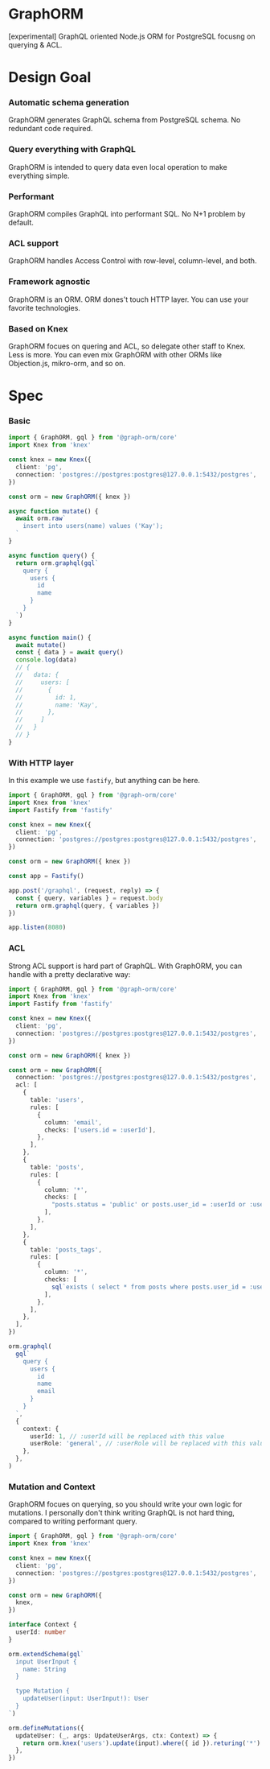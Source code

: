 # GraphORM

[experimental] GraphQL oriented Node.js ORM for PostgreSQL focusng on querying & ACL.

# Design Goal

### Automatic schema generation

GraphORM generates GraphQL schema from PostgreSQL schema. No redundant code required.

### Query everything with GraphQL

GraphORM is intended to query data even local operation to make everything simple.

### Performant

GraphORM compiles GraphQL into performant SQL. No N+1 problem by default.

### ACL support

GraphORM handles Access Control with row-level, column-level, and both.

### Framework agnostic

GraphORM is an ORM. ORM dones't touch HTTP layer. You can use your favorite technologies.

### Based on Knex

GraphORM focues on quering and ACL, so delegate other staff to Knex. Less is more. You can even mix GraphORM with other ORMs like Objection.js, mikro-orm, and so on.

# Spec

### Basic

```typescript
import { GraphORM, gql } from '@graph-orm/core'
import Knex from 'knex'

const knex = new Knex({
  client: 'pg',
  connection: 'postgres://postgres:postgres@127.0.0.1:5432/postgres',
})

const orm = new GraphORM({ knex })

async function mutate() {
  await orm.raw`
    insert into users(name) values ('Kay');
  `
}

async function query() {
  return orm.graphql(gql`
    query {
      users {
        id
        name
      }
    }
  `)
}

async function main() {
  await mutate()
  const { data } = await query()
  console.log(data)
  // {
  //   data: {
  //     users: [
  //       {
  //         id: 1,
  //         name: 'Kay',
  //       },
  //     ]
  //   }
  // }
}
```

### With HTTP layer

In this example we use `fastify`, but anything can be here.

```typescript
import { GraphORM, gql } from '@graph-orm/core'
import Knex from 'knex'
import Fastify from 'fastify'

const knex = new Knex({
  client: 'pg',
  connection: 'postgres://postgres:postgres@127.0.0.1:5432/postgres',
})

const orm = new GraphORM({ knex })

const app = Fastify()

app.post('/graphql', (request, reply) => {
  const { query, variables } = request.body
  return orm.graphql(query, { variables })
})

app.listen(8080)
```

### ACL

Strong ACL support is hard part of GraphQL. With GraphORM, you can handle with a pretty declarative way:

```typescript
import { GraphORM, gql } from '@graph-orm/core'
import Knex from 'knex'
import Fastify from 'fastify'

const knex = new Knex({
  client: 'pg',
  connection: 'postgres://postgres:postgres@127.0.0.1:5432/postgres',
})

const orm = new GraphORM({ knex })

const orm = new GraphORM({
  connection: 'postgres://postgres:postgres@127.0.0.1:5432/postgres',
  acl: [
    {
      table: 'users',
      rules: [
        {
          column: 'email',
          checks: ['users.id = :userId'],
        },
      ],
    },
    {
      table: 'posts',
      rules: [
        {
          column: '*',
          checks: [
            "posts.status = 'public' or posts.user_id = :userId or :userRole = 'ADMIN'",
          ],
        },
      ],
    },
    {
      table: 'posts_tags',
      rules: [
        {
          column: '*',
          checks: [
            sql`exists ( select * from posts where posts.user_id = :userId and posts.id = posts_tags.post_id)`,
          ],
        },
      ],
    },
  ],
})

orm.graphql(
  gql`
    query {
      users {
        id
        name
        email
      }
    }
  `,
  {
    context: {
      userId: 1, // :userId will be replaced with this value
      userRole: 'general', // :userRole will be replaced with this value
    },
  },
)
```

### Mutation and Context

GraphORM focues on querying, so you should write your own logic for mutations. I personally don't think writing GraphQL is not hard thing, compared to writing performant query.

```typescript
import { GraphORM, gql } from '@graph-orm/core'
import Knex from 'knex'

const knex = new Knex({
  client: 'pg',
  connection: 'postgres://postgres:postgres@127.0.0.1:5432/postgres',
})

const orm = new GraphORM({
  knex,
})

interface Context {
  userId: number
}

orm.extendSchema(gql`
  input UserInput {
    name: String
  }

  type Mutation {
    updateUser(input: UserInput!): User
  }
`)

orm.defineMutations({
  updateUser: (_, args: UpdateUserArgs, ctx: Context) => {
    return orm.knex('users').update(input).where({ id }).returing('*')
  },
})
```
